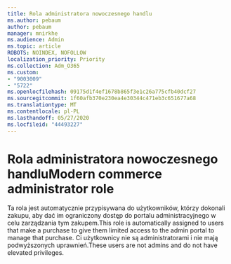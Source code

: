 ```yaml
---
title: Rola administratora nowoczesnego handlu
ms.author: pebaum
author: pebaum
manager: mnirkhe
ms.audience: Admin
ms.topic: article
ROBOTS: NOINDEX, NOFOLLOW
localization_priority: Priority
ms.collection: Adm_O365
ms.custom:
- "9003009"
- "5722"
ms.openlocfilehash: 09175d1f4ef1678b865f3e1c26a775cfb40dcf27
ms.sourcegitcommit: 1f60afb370e230ea4e30344c471eb3c651677a68
ms.translationtype: MT
ms.contentlocale: pl-PL
ms.lasthandoff: 05/27/2020
ms.locfileid: "44493227"
---
```

# <a name="modern-commerce-administrator-role"></a><span data-ttu-id="da760-102">Rola administratora nowoczesnego handlu</span><span class="sxs-lookup"><span data-stu-id="da760-102">Modern commerce administrator role</span></span>

<span data-ttu-id="da760-103">Ta rola jest automatycznie przypisywana do użytkowników, którzy dokonali zakupu, aby dać im ograniczony dostęp do portalu administracyjnego w celu zarządzania tym zakupem.</span><span class="sxs-lookup"><span data-stu-id="da760-103">This role is automatically assigned to users that make a purchase to give them limited access to the admin portal to manage that purchase.</span></span> <span data-ttu-id="da760-104">Ci użytkownicy nie są administratorami i nie mają podwyższonych uprawnień.</span><span class="sxs-lookup"><span data-stu-id="da760-104">These users are not admins and do not have elevated privileges.</span></span>
